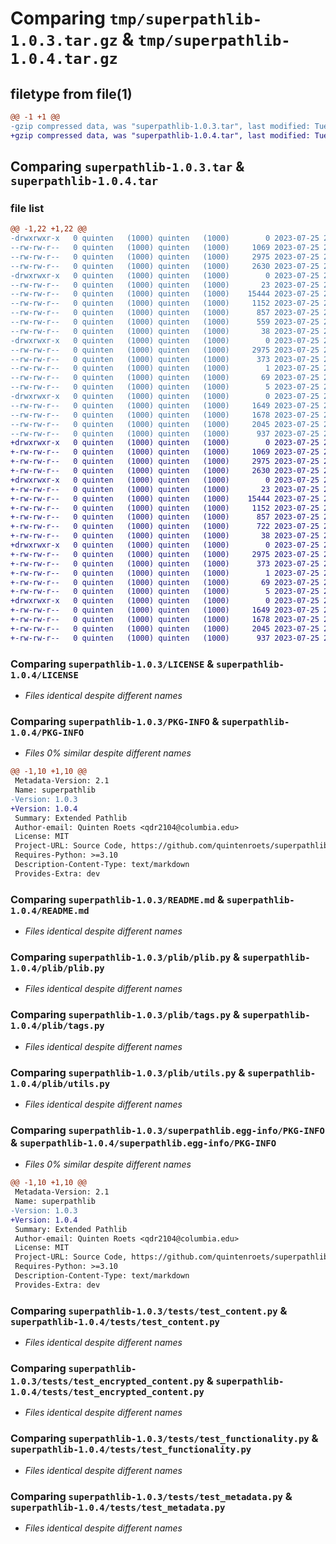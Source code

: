 # Comparing `tmp/superpathlib-1.0.3.tar.gz` & `tmp/superpathlib-1.0.4.tar.gz`

## filetype from file(1)

```diff
@@ -1 +1 @@
-gzip compressed data, was "superpathlib-1.0.3.tar", last modified: Tue Jul 25 23:45:19 2023, max compression
+gzip compressed data, was "superpathlib-1.0.4.tar", last modified: Tue Jul 25 23:51:01 2023, max compression
```

## Comparing `superpathlib-1.0.3.tar` & `superpathlib-1.0.4.tar`

### file list

```diff
@@ -1,22 +1,22 @@
-drwxrwxr-x   0 quinten   (1000) quinten   (1000)        0 2023-07-25 23:45:19.797528 superpathlib-1.0.3/
--rw-rw-r--   0 quinten   (1000) quinten   (1000)     1069 2023-07-25 22:35:03.000000 superpathlib-1.0.3/LICENSE
--rw-rw-r--   0 quinten   (1000) quinten   (1000)     2975 2023-07-25 23:45:19.797528 superpathlib-1.0.3/PKG-INFO
--rw-rw-r--   0 quinten   (1000) quinten   (1000)     2630 2023-07-25 23:41:53.000000 superpathlib-1.0.3/README.md
-drwxrwxr-x   0 quinten   (1000) quinten   (1000)        0 2023-07-25 23:45:19.797528 superpathlib-1.0.3/plib/
--rw-rw-r--   0 quinten   (1000) quinten   (1000)       23 2023-07-25 22:35:03.000000 superpathlib-1.0.3/plib/__init__.py
--rw-rw-r--   0 quinten   (1000) quinten   (1000)    15444 2023-07-25 23:42:51.000000 superpathlib-1.0.3/plib/plib.py
--rw-rw-r--   0 quinten   (1000) quinten   (1000)     1152 2023-07-25 22:35:03.000000 superpathlib-1.0.3/plib/tags.py
--rw-rw-r--   0 quinten   (1000) quinten   (1000)      857 2023-07-25 22:35:03.000000 superpathlib-1.0.3/plib/utils.py
--rw-rw-r--   0 quinten   (1000) quinten   (1000)      559 2023-07-25 23:40:58.000000 superpathlib-1.0.3/pyproject.toml
--rw-rw-r--   0 quinten   (1000) quinten   (1000)       38 2023-07-25 23:45:19.797528 superpathlib-1.0.3/setup.cfg
-drwxrwxr-x   0 quinten   (1000) quinten   (1000)        0 2023-07-25 23:45:19.797528 superpathlib-1.0.3/superpathlib.egg-info/
--rw-rw-r--   0 quinten   (1000) quinten   (1000)     2975 2023-07-25 23:45:19.000000 superpathlib-1.0.3/superpathlib.egg-info/PKG-INFO
--rw-rw-r--   0 quinten   (1000) quinten   (1000)      373 2023-07-25 23:45:19.000000 superpathlib-1.0.3/superpathlib.egg-info/SOURCES.txt
--rw-rw-r--   0 quinten   (1000) quinten   (1000)        1 2023-07-25 23:45:19.000000 superpathlib-1.0.3/superpathlib.egg-info/dependency_links.txt
--rw-rw-r--   0 quinten   (1000) quinten   (1000)       69 2023-07-25 23:45:19.000000 superpathlib-1.0.3/superpathlib.egg-info/requires.txt
--rw-rw-r--   0 quinten   (1000) quinten   (1000)        5 2023-07-25 23:45:19.000000 superpathlib-1.0.3/superpathlib.egg-info/top_level.txt
-drwxrwxr-x   0 quinten   (1000) quinten   (1000)        0 2023-07-25 23:45:19.797528 superpathlib-1.0.3/tests/
--rw-rw-r--   0 quinten   (1000) quinten   (1000)     1649 2023-07-25 23:32:35.000000 superpathlib-1.0.3/tests/test_content.py
--rw-rw-r--   0 quinten   (1000) quinten   (1000)     1678 2023-07-25 23:15:42.000000 superpathlib-1.0.3/tests/test_encrypted_content.py
--rw-rw-r--   0 quinten   (1000) quinten   (1000)     2045 2023-07-25 23:43:38.000000 superpathlib-1.0.3/tests/test_functionality.py
--rw-rw-r--   0 quinten   (1000) quinten   (1000)      937 2023-07-25 23:38:40.000000 superpathlib-1.0.3/tests/test_metadata.py
+drwxrwxr-x   0 quinten   (1000) quinten   (1000)        0 2023-07-25 23:51:01.340200 superpathlib-1.0.4/
+-rw-rw-r--   0 quinten   (1000) quinten   (1000)     1069 2023-07-25 23:50:13.000000 superpathlib-1.0.4/LICENSE
+-rw-rw-r--   0 quinten   (1000) quinten   (1000)     2975 2023-07-25 23:51:01.340200 superpathlib-1.0.4/PKG-INFO
+-rw-rw-r--   0 quinten   (1000) quinten   (1000)     2630 2023-07-25 23:50:13.000000 superpathlib-1.0.4/README.md
+drwxrwxr-x   0 quinten   (1000) quinten   (1000)        0 2023-07-25 23:51:01.336200 superpathlib-1.0.4/plib/
+-rw-rw-r--   0 quinten   (1000) quinten   (1000)       23 2023-07-25 23:50:13.000000 superpathlib-1.0.4/plib/__init__.py
+-rw-rw-r--   0 quinten   (1000) quinten   (1000)    15444 2023-07-25 23:50:13.000000 superpathlib-1.0.4/plib/plib.py
+-rw-rw-r--   0 quinten   (1000) quinten   (1000)     1152 2023-07-25 23:50:13.000000 superpathlib-1.0.4/plib/tags.py
+-rw-rw-r--   0 quinten   (1000) quinten   (1000)      857 2023-07-25 23:50:13.000000 superpathlib-1.0.4/plib/utils.py
+-rw-rw-r--   0 quinten   (1000) quinten   (1000)      722 2023-07-25 23:50:25.000000 superpathlib-1.0.4/pyproject.toml
+-rw-rw-r--   0 quinten   (1000) quinten   (1000)       38 2023-07-25 23:51:01.340200 superpathlib-1.0.4/setup.cfg
+drwxrwxr-x   0 quinten   (1000) quinten   (1000)        0 2023-07-25 23:51:01.340200 superpathlib-1.0.4/superpathlib.egg-info/
+-rw-rw-r--   0 quinten   (1000) quinten   (1000)     2975 2023-07-25 23:51:01.000000 superpathlib-1.0.4/superpathlib.egg-info/PKG-INFO
+-rw-rw-r--   0 quinten   (1000) quinten   (1000)      373 2023-07-25 23:51:01.000000 superpathlib-1.0.4/superpathlib.egg-info/SOURCES.txt
+-rw-rw-r--   0 quinten   (1000) quinten   (1000)        1 2023-07-25 23:51:01.000000 superpathlib-1.0.4/superpathlib.egg-info/dependency_links.txt
+-rw-rw-r--   0 quinten   (1000) quinten   (1000)       69 2023-07-25 23:51:01.000000 superpathlib-1.0.4/superpathlib.egg-info/requires.txt
+-rw-rw-r--   0 quinten   (1000) quinten   (1000)        5 2023-07-25 23:51:01.000000 superpathlib-1.0.4/superpathlib.egg-info/top_level.txt
+drwxrwxr-x   0 quinten   (1000) quinten   (1000)        0 2023-07-25 23:51:01.340200 superpathlib-1.0.4/tests/
+-rw-rw-r--   0 quinten   (1000) quinten   (1000)     1649 2023-07-25 23:50:13.000000 superpathlib-1.0.4/tests/test_content.py
+-rw-rw-r--   0 quinten   (1000) quinten   (1000)     1678 2023-07-25 23:50:13.000000 superpathlib-1.0.4/tests/test_encrypted_content.py
+-rw-rw-r--   0 quinten   (1000) quinten   (1000)     2045 2023-07-25 23:50:13.000000 superpathlib-1.0.4/tests/test_functionality.py
+-rw-rw-r--   0 quinten   (1000) quinten   (1000)      937 2023-07-25 23:50:13.000000 superpathlib-1.0.4/tests/test_metadata.py
```

### Comparing `superpathlib-1.0.3/LICENSE` & `superpathlib-1.0.4/LICENSE`

 * *Files identical despite different names*

### Comparing `superpathlib-1.0.3/PKG-INFO` & `superpathlib-1.0.4/PKG-INFO`

 * *Files 0% similar despite different names*

```diff
@@ -1,10 +1,10 @@
 Metadata-Version: 2.1
 Name: superpathlib
-Version: 1.0.3
+Version: 1.0.4
 Summary: Extended Pathlib
 Author-email: Quinten Roets <qdr2104@columbia.edu>
 License: MIT
 Project-URL: Source Code, https://github.com/quintenroets/superpathlib
 Requires-Python: >=3.10
 Description-Content-Type: text/markdown
 Provides-Extra: dev
```

### Comparing `superpathlib-1.0.3/README.md` & `superpathlib-1.0.4/README.md`

 * *Files identical despite different names*

### Comparing `superpathlib-1.0.3/plib/plib.py` & `superpathlib-1.0.4/plib/plib.py`

 * *Files identical despite different names*

### Comparing `superpathlib-1.0.3/plib/tags.py` & `superpathlib-1.0.4/plib/tags.py`

 * *Files identical despite different names*

### Comparing `superpathlib-1.0.3/plib/utils.py` & `superpathlib-1.0.4/plib/utils.py`

 * *Files identical despite different names*

### Comparing `superpathlib-1.0.3/superpathlib.egg-info/PKG-INFO` & `superpathlib-1.0.4/superpathlib.egg-info/PKG-INFO`

 * *Files 0% similar despite different names*

```diff
@@ -1,10 +1,10 @@
 Metadata-Version: 2.1
 Name: superpathlib
-Version: 1.0.3
+Version: 1.0.4
 Summary: Extended Pathlib
 Author-email: Quinten Roets <qdr2104@columbia.edu>
 License: MIT
 Project-URL: Source Code, https://github.com/quintenroets/superpathlib
 Requires-Python: >=3.10
 Description-Content-Type: text/markdown
 Provides-Extra: dev
```

### Comparing `superpathlib-1.0.3/tests/test_content.py` & `superpathlib-1.0.4/tests/test_content.py`

 * *Files identical despite different names*

### Comparing `superpathlib-1.0.3/tests/test_encrypted_content.py` & `superpathlib-1.0.4/tests/test_encrypted_content.py`

 * *Files identical despite different names*

### Comparing `superpathlib-1.0.3/tests/test_functionality.py` & `superpathlib-1.0.4/tests/test_functionality.py`

 * *Files identical despite different names*

### Comparing `superpathlib-1.0.3/tests/test_metadata.py` & `superpathlib-1.0.4/tests/test_metadata.py`

 * *Files identical despite different names*

